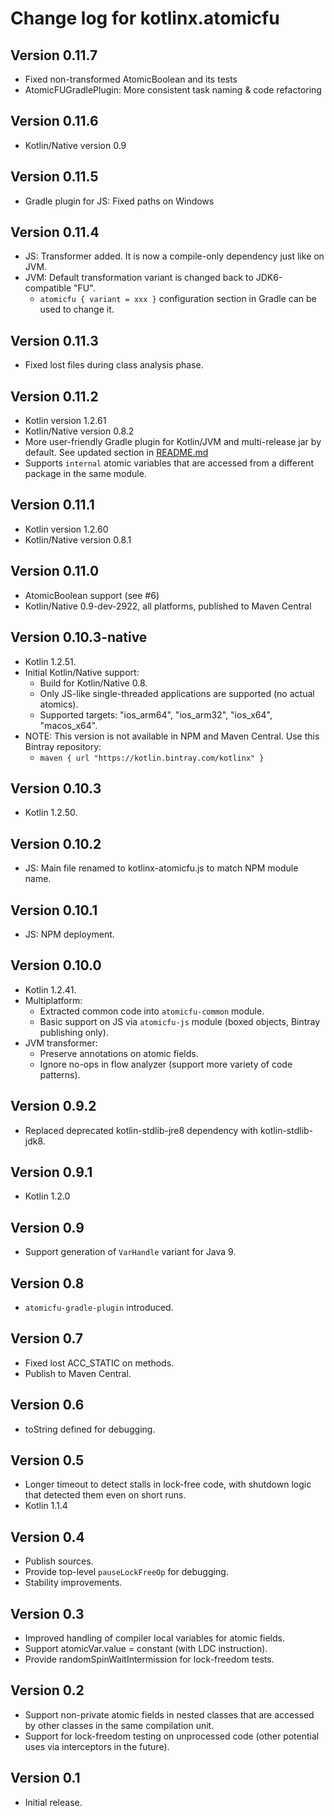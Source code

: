 # Change log for kotlinx.atomicfu

## Version 0.11.7

* Fixed non-transformed AtomicBoolean and its tests
* AtomicFUGradlePlugin: More consistent task naming & code refactoring

## Version 0.11.6

* Kotlin/Native version 0.9

## Version 0.11.5

* Gradle plugin for JS: Fixed paths on Windows

## Version 0.11.4

* JS: Transformer added. It is now a compile-only dependency just like on JVM.   
* JVM: Default transformation variant is changed back to JDK6-compatible "FU".
  * `atomicfu { variant = xxx }` configuration section in Gradle can be used to change it.

## Version 0.11.3

* Fixed lost files during class analysis phase.

## Version 0.11.2

* Kotlin version 1.2.61
* Kotlin/Native version 0.8.2
* More user-friendly Gradle plugin for Kotlin/JVM and multi-release jar by default. See updated section in [README.md](README.md#Gradle)
* Supports `internal` atomic variables that are accessed from a different package in the same module.  

## Version 0.11.1

* Kotlin version 1.2.60
* Kotlin/Native version 0.8.1

## Version 0.11.0

* AtomicBoolean support (see #6)
* Kotlin/Native 0.9-dev-2922, all platforms, published to Maven Central

## Version 0.10.3-native

* Kotlin 1.2.51.
* Initial Kotlin/Native support:
  * Build for Kotlin/Native 0.8.
  * Only JS-like single-threaded applications are supported (no actual atomics).
  * Supported targets: "ios_arm64", "ios_arm32", "ios_x64", "macos_x64".
* NOTE: This version is not available in NPM and Maven Central. Use this Bintray repository: 
  * `maven { url "https://kotlin.bintray.com/kotlinx" }`    

## Version 0.10.3

* Kotlin 1.2.50.

## Version 0.10.2

* JS: Main file renamed to kotlinx-atomicfu.js to match NPM module name.

## Version 0.10.1

* JS: NPM deployment.

## Version 0.10.0

* Kotlin 1.2.41.
* Multiplatform: 
  * Extracted common code into `atomicfu-common` module.
  * Basic support on JS via `atomicfu-js` module (boxed objects, Bintray publishing only).
* JVM transformer:  
  * Preserve annotations on atomic fields.
  * Ignore no-ops in flow analyzer (support more variety of code patterns).

## Version 0.9.2

* Replaced deprecated kotlin-stdlib-jre8 dependency with kotlin-stdlib-jdk8.

## Version 0.9.1

* Kotlin 1.2.0

## Version 0.9

* Support generation of `VarHandle` variant for Java 9.

## Version 0.8

* `atomicfu-gradle-plugin` introduced.

## Version 0.7

* Fixed lost ACC_STATIC on <clinit> methods.
* Publish to Maven Central. 

## Version 0.6

* toString defined for debugging.

## Version 0.5

* Longer timeout to detect stalls in lock-free code, with shutdown logic
  that detected them even on short runs.
* Kotlin 1.1.4  

## Version 0.4

* Publish sources.
* Provide top-level `pauseLockFreeOp` for debugging.
* Stability improvements.

## Version 0.3

* Improved handling of compiler local variables for atomic fields.
* Support atomicVar.value = constant (with LDC instruction).
* Provide randomSpinWaitIntermission for lock-freedom tests.

## Version 0.2

* Support non-private atomic fields in nested classes that are accessed by other
  classes in the same compilation unit.
* Support for lock-freedom testing on unprocessed code 
  (other potential uses via interceptors in the future).

## Version 0.1

* Initial release.
